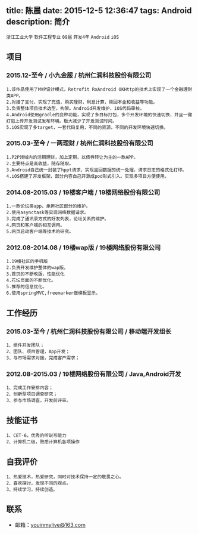 title: 陈晨
date: 2015-12-5 12:36:47
tags: Android
description: 简介
---
 `浙江工业大学` `软件工程专业`  `09届` `开发4年` `Android` `iOS` 

## 项目
### 2015.12-至今  / 小九金服 / 杭州仁润科技股份有限公司
	1.该作品使用了MVP设计模式，Retrofit RxAndroid OKHttp的技术上实现了一个金融理财类APP。
	2.对接了支付，实现了充值，购买理财，利息计算，赎回本金和收益等功能。
	3.负责整体项目技术选型，构架。Android开发维护，iOS代码审核。
	4.Android使用gradle的变种功能，实现了多目标打包，多个开发环境的快速切换，并且一键打包上传开发测试发布环境。极大减少了开发测试时间。
	5.iOS实现了多target，一套代码复用，不同的资源，不同的开发环境快速切换。
### 2015.03-至今 / 一两理财 / 杭州仁润科技股份有限公司
	1.P2P领域内的活期理财，加上定期，以债券转让为主的一款APP。
	2.主要特点是高收益，随存随取。
	3.Android自己统一封装了hppt请求，实现返回数据的统一处理，请求日志的格式化打印。
	4.iOS搭建了开发框架，部分内容自己开源成pod形式引入。实现多项目方便使用。
### 2014.08-2015.03 / 19楼客户端 / 19楼网络股份有限公司
	1.一款论坛类app，承担社区部分的维护。
	2.使用asynctask等实现网络数据请求。
	3.完成了通讯录方式的好友列表，论坛关系的维护。
	4.网页和客户端的相互调用。
	5.网页启动客户端等技术的研究。
### 2012.08-2014.08 / 19楼wap版  / 19楼网络股份有限公司
	1.19楼社区的手机版
	2.负责开发维护整体的wap版。
	3.首页的不断改版，性能优化
	4.花坛页面的不断优化。
	5.推荐的信息优化。
	6.使用springMVC,freemarker做模板显示。
## 工作经历
### 2015.03-至今 / 杭州仁润科技股份有限公司 / 移动端开发组长
	1、组件开发团队；
	2、团队、项目管理，App开发；
	3、与市场需求对接，完成客户需求；
### 2012.08-2015.03 / 19楼网络股份有限公司 / Java,Android开发
	1、完成工作安排内容；
	2、创新型项目调查研究；
	3、参与市场调查，开发前评审。
## 技能证书
	1、CET-6，优秀的听说写能力
	2、计算机二级，熟悉计算机各项操作
## 自我评价
	1、热爱技术，热爱研究，同时对技术保持一定的敬畏之心。
	2、喜欢探讨，发现不同的观点。
	3、持续学习，持续创造。


## 联系
* 邮箱：youinmylive@163.com